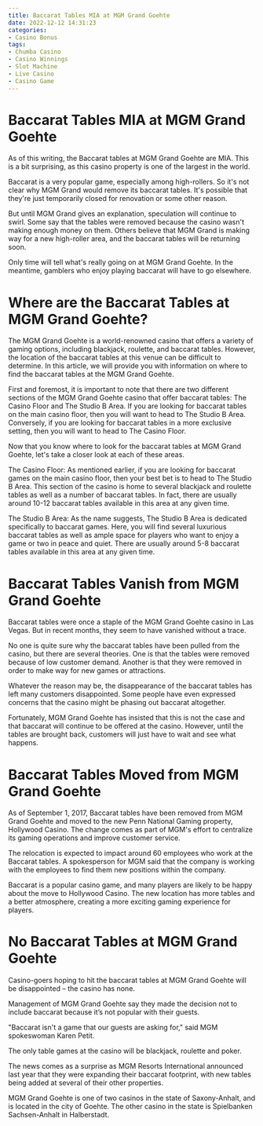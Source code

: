 ```yaml
---
title: Baccarat Tables MIA at MGM Grand Goehte
date: 2022-12-12 14:31:23
categories:
- Casino Bonus
tags:
- Chumba Casino
- Casino Winnings
- Slot Machine
- Live Casino
- Casino Game
---
```



#  Baccarat Tables MIA at MGM Grand Goehte

As of this writing, the Baccarat tables at MGM Grand Goehte are MIA. This is a bit surprising, as this casino property is one of the largest in the world.

Baccarat is a very popular game, especially among high-rollers. So it's not clear why MGM Grand would remove its baccarat tables. It's possible that they're just temporarily closed for renovation or some other reason.

But until MGM Grand gives an explanation, speculation will continue to swirl. Some say that the tables were removed because the casino wasn't making enough money on them. Others believe that MGM Grand is making way for a new high-roller area, and the baccarat tables will be returning soon.

Only time will tell what's really going on at MGM Grand Goehte. In the meantime, gamblers who enjoy playing baccarat will have to go elsewhere.

#  Where are the Baccarat Tables at MGM Grand Goehte?

The MGM Grand Goehte is a world-renowned casino that offers a variety of gaming options, including blackjack, roulette, and baccarat tables. However, the location of the baccarat tables at this venue can be difficult to determine. In this article, we will provide you with information on where to find the baccarat tables at the MGM Grand Goehte.

First and foremost, it is important to note that there are two different sections of the MGM Grand Goehte casino that offer baccarat tables: The Casino Floor and The Studio B Area. If you are looking for baccarat tables on the main casino floor, then you will want to head to The Studio B Area. Conversely, if you are looking for baccarat tables in a more exclusive setting, then you will want to head to The Casino Floor.

Now that you know where to look for the baccarat tables at MGM Grand Goehte, let's take a closer look at each of these areas.

The Casino Floor: As mentioned earlier, if you are looking for baccarat games on the main casino floor, then your best bet is to head to The Studio B Area. This section of the casino is home to several blackjack and roulette tables as well as a number of baccarat tables. In fact, there are usually around 10-12 baccarat tables available in this area at any given time.

The Studio B Area: As the name suggests, The Studio B Area is dedicated specifically to baccarat games. Here, you will find several luxurious baccarat tables as well as ample space for players who want to enjoy a game or two in peace and quiet. There are usually around 5-8 baccarat tables available in this area at any given time.

#  Baccarat Tables Vanish from MGM Grand Goehte

Baccarat tables were once a staple of the MGM Grand Goehte casino in Las Vegas. But in recent months, they seem to have vanished without a trace.

No one is quite sure why the baccarat tables have been pulled from the casino, but there are several theories. One is that the tables were removed because of low customer demand. Another is that they were removed in order to make way for new games or attractions.

Whatever the reason may be, the disappearance of the baccarat tables has left many customers disappointed. Some people have even expressed concerns that the casino might be phasing out baccarat altogether.

Fortunately, MGM Grand Goehte has insisted that this is not the case and that baccarat will continue to be offered at the casino. However, until the tables are brought back, customers will just have to wait and see what happens.

#  Baccarat Tables Moved from MGM Grand Goehte

As of September 1, 2017, Baccarat tables have been removed from MGM Grand Goehte and moved to the new Penn National Gaming property, Hollywood Casino. The change comes as part of MGM's effort to centralize its gaming operations and improve customer service.

The relocation is expected to impact around 60 employees who work at the Baccarat tables. A spokesperson for MGM said that the company is working with the employees to find them new positions within the company.

Baccarat is a popular casino game, and many players are likely to be happy about the move to Hollywood Casino. The new location has more tables and a better atmosphere, creating a more exciting gaming experience for players.

#  No Baccarat Tables at MGM Grand Goehte

Casino-goers hoping to hit the baccarat tables at MGM Grand Goehte will be disappointed – the casino has none.

Management of MGM Grand Goehte say they made the decision not to include baccarat because it’s not popular with their guests.

"Baccarat isn't a game that our guests are asking for," said MGM spokeswoman Karen Petit.

The only table games at the casino will be blackjack, roulette and poker.

The news comes as a surprise as MGM Resorts International announced last year that they were expanding their baccarat footprint, with new tables being added at several of their other properties.

MGM Grand Goehte is one of two casinos in the state of Saxony-Anhalt, and is located in the city of Goehte. The other casino in the state is Spielbanken Sachsen-Anhalt in Halberstadt.